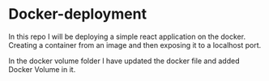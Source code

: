 # Docker-deployment

In this repo I will be deploying a simple react application on the docker. Creating a container from an image and then exposing it to a localhost port.


In the docker volume folder I have updated the docker file and added Docker Volume in it.

